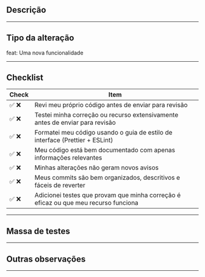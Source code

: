 ## Descrição

<!--
Inclua aqui um resumo da alteração e qual problema está relacionado.
Adicione também motivação e contexto que sejam relevantes.
Liste todas as dependências necessárias para essa alteração.
-->

---

## Tipo da alteração

feat: Uma nova funcionalidade

<!-- USE A OPÇÃO MAIS RELEVANTE
feat: Uma nova funcionalidade
fix: Correção de algum bug
style: Alterações que não afetam o significado do código (espaço em branco, formatação etc.)
perf: Mudança no código para melhoria de performance
refactor: Uma alteração de código que não corrige um bug nem adiciona um recurso
test: Adicionando testes ausentes ou corrigindo testes existentes
build: Alterações que afetam o sistema de compilação ou dependências externas
ci: Alterações nos arquivos e scripts de configuração do CI'
chore: Outras alterações que não modificam os arquivos de origem ou de teste
docs: Apenas mudança de documentação
revert: Reverte um commit
wip: Código em desenvolvimento
-->

---

## Checklist

<!-- Verifique as opções relacionadas a você. -->
<!-- Selecione apenas uma das opções (✅ ❌) abaixo. -->

| Check | Item                                                                                |
| ----- | ----------------------------------------------------------------------------------- |
| ✅ ❌ | Revi meu próprio código antes de enviar para revisão                                |
| ✅ ❌ | Testei minha correção ou recurso extensivamente antes de enviar para revisão        |
| ✅ ❌ | Formatei meu código usando o guia de estilo de interface (Prettier + ESLint)        |
| ✅ ❌ | Meu código está bem documentado com apenas informações relevantes                   |
| ✅ ❌ | Minhas alterações não geram novos avisos                                            |
| ✅ ❌ | Meus commits são bem organizados, descritivos e fáceis de reverter                  |
| ✅ ❌ | Adicionei testes que provam que minha correção é eficaz ou que meu recurso funciona |

---

## Massa de testes

<!-- Inclua aqui usuários para quem estiver revisando conseguir testar todo o cenário que a PR está afetando -->

---

## Outras observações

<!-- Inclua outras observações relevantes que não se enquadram nos campos acima -->

---
